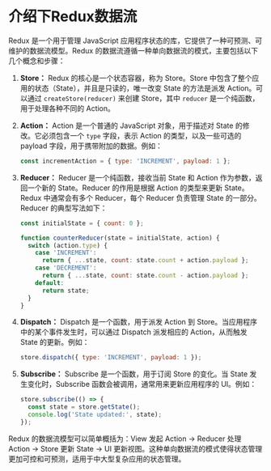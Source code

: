 # 介绍下Redux数据流

Redux 是一个用于管理 JavaScript 应用程序状态的库，它提供了一种可预测、可维护的数据流模型。Redux 的数据流遵循一种单向数据流的模式，主要包括以下几个概念和步骤：

1. **Store：**
   Redux 的核心是一个状态容器，称为 Store。Store 中包含了整个应用的状态（State），并且是只读的，唯一改变 State 的方法是派发 Action。可以通过 `createStore(reducer)` 来创建 Store，其中 `reducer` 是一个纯函数，用于处理各种不同的 Action。

2. **Action：**
   Action 是一个普通的 JavaScript 对象，用于描述对 State 的修改。它必须包含一个 `type` 字段，表示 Action 的类型，以及一些可选的 payload 字段，用于携带附加的数据。例如：
   ```javascript
   const incrementAction = { type: 'INCREMENT', payload: 1 };
   ```

3. **Reducer：**
   Reducer 是一个纯函数，接收当前 State 和 Action 作为参数，返回一个新的 State。Reducer 的作用是根据 Action 的类型来更新 State。Redux 中通常会有多个 Reducer，每个 Reducer 负责管理 State 的一部分。Reducer 的典型写法如下：
   ```javascript
   const initialState = { count: 0 };

   function counterReducer(state = initialState, action) {
     switch (action.type) {
       case 'INCREMENT':
         return { ...state, count: state.count + action.payload };
       case 'DECREMENT':
         return { ...state, count: state.count - action.payload };
       default:
         return state;
     }
   }
   ```

4. **Dispatch：**
   Dispatch 是一个函数，用于派发 Action 到 Store。当应用程序中的某个事件发生时，可以通过 Dispatch 派发相应的 Action，从而触发 State 的更新。例如：
   ```javascript
   store.dispatch({ type: 'INCREMENT', payload: 1 });
   ```

5. **Subscribe：**
   Subscribe 是一个函数，用于订阅 Store 的变化。当 State 发生变化时，Subscribe 函数会被调用，通常用来更新应用程序的 UI。例如：
   ```javascript
   store.subscribe(() => {
     const state = store.getState();
     console.log('State updated:', state);
   });
   ```

Redux 的数据流模型可以简单概括为：View 发起 Action -> Reducer 处理 Action -> Store 更新 State -> UI 更新视图。这种单向数据流的模式使得状态管理更加可控和可预测，适用于中大型复杂应用的状态管理。